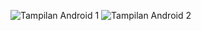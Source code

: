 ![Tampilan Android 1](https://user-images.githubusercontent.com/71649229/177387801-00601ba9-3541-4014-a57b-40ae5ea63f5d.jpg)
![Tampilan Android 2](https://user-images.githubusercontent.com/71649229/177387874-4a743ec3-e0fb-4162-9af7-5b7e96f62546.jpg)
